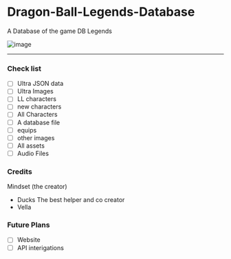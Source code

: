 # Dragon-Ball-Legends-Database
A Database of the game DB Legends

![image](https://github.com/noahmindset1/Dragon-Ball-Legends-Database/assets/157752909/0db08431-5806-45d1-bdde-96b8a327f68b)

------
### Check list

- [ ] Ultra JSON data
- [ ] Ultra Images
- [ ] LL characters
- [ ] new characters
- [ ] All Characters
- [ ] A database file
- [ ] equips
- [ ] other images
- [ ] All assets
- [ ] Audio Files
      
### Credits

Mindset (the creator)
- Ducks The best helper and co creator
- Vella

### Future Plans

- [ ] Website
- [ ] API interigations
